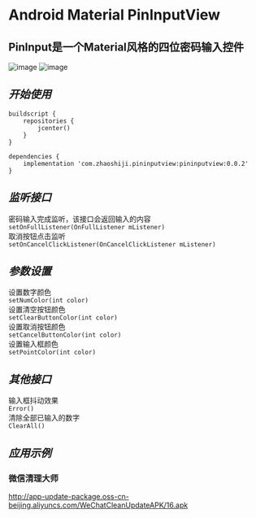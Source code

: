 # Android Material PinInputView
## PinInput是一个Material风格的四位密码输入控件  
![image](https://github.com/gitzsj/PinInputView/blob/master/gif/SM-G9350_20181225212424.gif)
![image](https://github.com/gitzsj/PinInputView/blob/master/gif/SM-G9350_20181225212601.gif)  
## ___开始使用___  


```
buildscript {
    repositories {
        jcenter()
    }
}
``` 

```
dependencies {
	implementation 'com.zhaoshiji.pininputview:pininputview:0.0.2'
}
``` 
## ___监听接口___  
密码输入完成监听，该接口会返回输入的内容  
`setOnFullListener(OnFullListener mListener)`  
取消按钮点击监听  
`setOnCancelClickListener(OnCancelClickListener mListener)`  
## ___参数设置___ 
设置数字颜色  
`setNumColor(int color)`  
设置清空按钮颜色  
`setClearButtonColor(int color)`  
设置取消按钮颜色  
`setCancelButtonColor(int color)`  
设置输入框颜色  
`setPointColor(int color)`  
## ___其他接口___ 
输入框抖动效果    
`Error()`  
清除全部已输入的数字  
`ClearAll()`  
## ___应用示例___  
### 微信清理大师
http://app-update-package.oss-cn-beijing.aliyuncs.com/WeChatCleanUpdateAPK/16.apk
